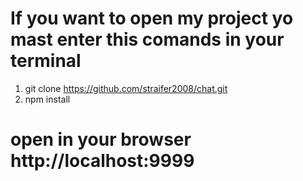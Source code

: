 # If you want to open my project yo mast enter this comands in your terminal
1. git clone https://github.com/straifer2008/chat.git
2. npm install
# open in your browser http://localhost:9999


